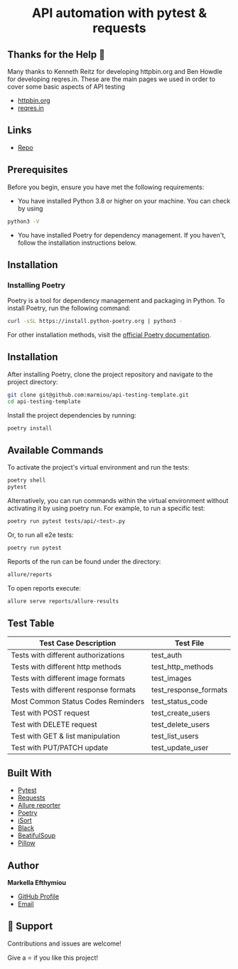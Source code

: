 <h1 align="center">API automation with pytest & requests</h1>

## Thanks for the Help 🙏
Many thanks to Kenneth Reitz for developing httpbin.org and Ben Howdle for developing reqres.in.
These are the main pages we used in order to cover some basic aspects of API testing

- [httpbin.org](https://httpbin.org/#/) 
- [reqres.in](https://reqres.in/)

## Links

- [Repo](https://github.com/marmiou/cat-facts-api-tests "API automation with pytest & requests")

## Prerequisites

Before you begin, ensure you have met the following requirements:
- You have installed Python 3.8 or higher on your machine. You can check by using 
```bash
python3 -V
```
- You have installed Poetry for dependency management. If you haven't, follow the installation instructions below.

## Installation

### Installing Poetry

Poetry is a tool for dependency management and packaging in Python. To install Poetry, run the following command:

```bash
curl -sSL https://install.python-poetry.org | python3 -
```
For other installation methods, visit the [official Poetry documentation](https://python-poetry.org/docs/).

## Installation

After installing Poetry, clone the project repository and navigate to the project directory:

```bash
git clone git@github.com:marmiou/api-testing-template.git
cd api-testing-template
```
Install the project dependencies by running:
```bash
poetry install
```

## Available Commands
To activate the project's virtual environment and run the tests:
```bash
poetry shell
pytest
```

Alternatively, you can run commands within the virtual environment without activating it by using poetry run. 
For example, to run a specific test:
```bash
poetry run pytest tests/api/<test>.py
```

Or, to run all e2e tests:
```bash
poetry run pytest
```

Reports of the run can be found under the directory:
```bash
allure/reports
```

To open reports execute:

```bash
allure serve reports/allure-results
```

## Test Table

| Test Case Description                 | Test File             |
|---------------------------------------|-----------------------|
| Tests with different authorizations   | test_auth             |
| Tests with different http methods     | test_http_methods     |
| Tests with different image formats    | test_images           |
| Tests with different response formats | test_response_formats |
| Most Common Status Codes Reminders    | test_status_code      |
| Test with POST request                | test_create_users     |
| Test with DELETE request              | test_delete_users     |
| Test with GET & list manipulation     | test_list_users       |
| Test with PUT/PATCH update            | test_update_user      |

## Built With

- [Pytest](https://docs.pytest.org/en/8.0.x/)
- [Requests](https://pypi.org/project/requests/)
- [Allure reporter](https://allurereport.org/docs/)
- [Poetry](https://python-poetry.org/)
- [iSort](https://pycqa.github.io/isort/)
- [Black](https://pypi.org/project/black/)
- [BeatifulSoup](https://beautiful-soup-4.readthedocs.io/en/latest/)
- [Pillow](https://pillow.readthedocs.io/en/stable/)

## Author

**Markella Efthymiou**
- [GitHub Profile](https://github.com/marmiou/ "Markella Efthymiou")
- [Email](mailto:efthymioumarkella@gmail.com?subject=Hi "Hi!")

## 🤝 Support

Contributions and issues are welcome!

Give a ⭐️ if you like this project!
